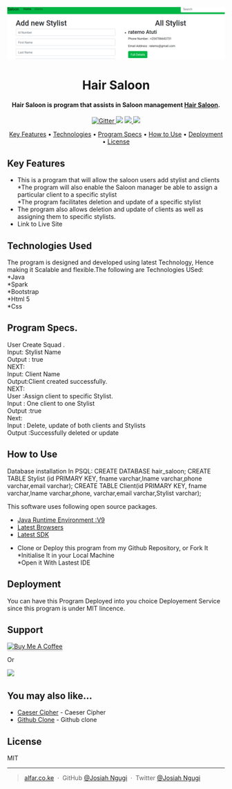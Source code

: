 
<img src="https://github.com/Josiahngugi/Saloon-master/blob/master/Saloon.png" alt="Hair Saloon">
<h1 align="center">
  Hair Saloon
</h1>

<h4 align="center">Hair Saloon is program that assists in Saloon management <a href="#" target="_blank">Hair Saloon</a>.</h4>

<p align="center">
  <a href="#">
    <img src="https://badge.fury.io/js/electron-markdownify.svg"
         alt="Gitter">
  </a>
  <a href="#"><img src="https://badges.gitter.im/amitmerchant1990/electron-markdownify.svg"></a>
  <a href="#">
      <img src="https://img.shields.io/badge/SayThanks.io-%E2%98%BC-1EAEDB.svg">
  </a>
  <a href="#">
    <img src="https://img.shields.io/badge/$-donate-ff69b4.svg?maxAge=2592000&amp;style=flat">
  </a>
</p>

<p align="center">
  <a href="#key-features">Key Features</a> •
  <a href="#Technologies Used">Technologies</a> •
  <a href="#Program Specs.">Program Specs</a> •
  <a href="#How to Use">How to Use</a> •
  <a href="#Deployment">Deployment</a> •
  <a href="#license">License</a>
</p>



## Key Features

* This is a program that will allow the saloon users add stylist and clients<br>
*The program will also enable the Saloon manager be able to assign a particular client to a specific stylist<br>
*The program facilitates deletion and update of a specific stylist<br>
* The program also allows deletion and update of clients as well as assigning them to specific stylists.<br>
* Link to Live Site

## Technologies Used

The program is designed and developed using latest Technology, Hence making it Scalable and flexible.The following are Technologies USed:<br>
*Java<br>
*Spark<br>
*Bootstrap<br>
*Html 5<br>
*Css


## Program Specs.

 User Create Squad .<br>
    Input: Stylist Name<br>
    Output : true<br>
    NEXT:<br>
    Input: Client Name<br>
    Output:Client created successfully.<br>
    NEXT: <br>
    User :Assign client to specific Stylist. <br>
    Input : One client to one Stylist<br>
    Output :true<br>
    Next:<br>
    Input : Delete, update of both clients and Stylists<br>
    Output :Successfully deleted or update<br>

## How to Use
Database installation
In PSQL:
CREATE DATABASE hair_saloon;
CREATE TABLE Stylist (id PRIMARY KEY, fname varchar,lname varchar,phone varchar,email varchar);
CREATE TABLE Client(id PRIMARY KEY, fname varchar,lname varchar,phone, varchar,email varchar,Stylist varchar);

This software uses following open source packages.

- [Java Runtime Environment :V9](#)
- [Latest Browsers](#)
- [Latest SDK](#)<br>
* Clone or Deploy this program from my Github Repository, or Fork It<br>
*Initialise It in your Local Machine<br>
*Open it With Lastest IDE

## Deployment

You can have this Program Deployed into you choice Deployement Service since this program is under MIT lincence.

## Support

<a href="#" target="_blank"><img src="https://www.buymeacoffee.com/assets/img/custom_images/purple_img.png" alt="Buy Me A Coffee" style="height: 41px !important;width: 174px !important;box-shadow: 0px 3px 2px 0px rgba(190, 190, 190, 0.5) !important;-webkit-box-shadow: 0px 3px 2px 0px rgba(190, 190, 190, 0.5) !important;" ></a>

<p>Or</p>

<a href="#">
	<img src="https://c5.patreon.com/external/logo/become_a_patron_button@2x.png" width="160">
</a>

## You may also like...

- [Caeser Cipher](#) - Caeser Cipher
- [Github Clone](#) - Github clone
## License

MIT

---

> [alfar.co.ke](#) &nbsp;&middot;&nbsp;
> GitHub [@Josiah Ngugi](https://github.com/Josiahngugi/Hero-Squad.git) &nbsp;&middot;&nbsp;
> Twitter [@Josiah Ngugi](#)
